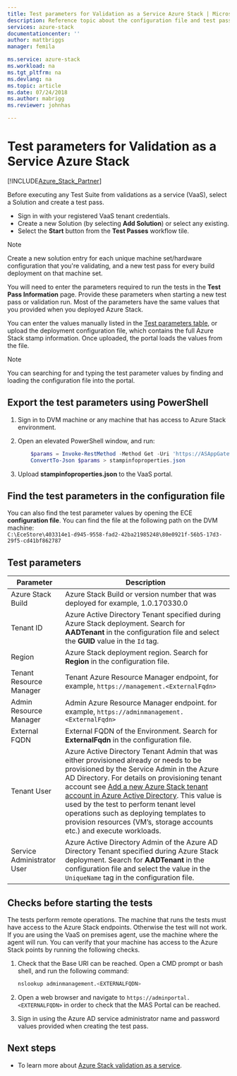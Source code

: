 ```yaml
---
title: Test parameters for Validation as a Service Azure Stack | Microsoft Docs
description: Reference topic about the configuration file and test pass parameters for Validation as a Service Azure Stack.
services: azure-stack
documentationcenter: ''
author: mattbriggs
manager: femila

ms.service: azure-stack
ms.workload: na
ms.tgt_pltfrm: na
ms.devlang: na
ms.topic: article
ms.date: 07/24/2018
ms.author: mabrigg
ms.reviewer: johnhas

---
```


# Test parameters for Validation as a Service Azure Stack

[!INCLUDE[Azure_Stack_Partner](./includes/azure-stack-partner-appliesto.md)]

Before executing any Test Suite from validations as a service (VaaS), select a Solution and create a test pass.

- Sign in with your registered VaaS tenant credentials.
- Create a new Solution (by selecting **Add Solution**) or select any existing.
- Select the **Start** button from the **Test Passes** workflow tile.

> [!Note]  
> Create a new solution entry for each unique machine set/hardware configuration that you're validating, and a new test pass for every build deployment on that machine set.

You will need to enter the parameters required to run the tests in the **Test Pass Information** page. Provide these parameters when starting a new test pass or validation run. Most of the parameters have the same values that you provided when you deployed Azure Stack.

You can enter the values manually listed in the [Test parameters table](#test-parameters), or upload the deployment configuration file, which contains the full Azure Stack stamp information. Once uploaded, the portal loads the values from the file.

> [!Note]  
> You can searching for and typing the test parameter values by finding and loading the configuration file into the portal.

## Export the test parameters using PowerShell

1. Sign in to DVM machine or any machine that has access to Azure Stack environment.
2. Open an elevated PowerShell window, and run:

    ````PowerShell  
        $params = Invoke-RestMethod -Method Get -Uri 'https://ASAppGateway:4443/ServiceTypeId/4dde37cc-6ee0-4d75-9444-7061e156507f/CloudDefinition/GetStampInformation'
        ConvertTo-Json $params > stampinfoproperties.json
    ````

3. Upload **stampinfoproperties.json** to the VaaS portal.

## Find the test parameters in the configuration file

You can also find the test parameter values by opening the ECE **configuration file**. You can find the file at the following path on the DVM machine:  
`C:\EceStore\403314e1-d945-9558-fad2-42ba21985248\80e0921f-56b5-17d3-29f5-cd41bf862787`

## Test parameters 

| Parameter    | Description |
|-------------|-----------------|
| Azure Stack Build                      | Azure Stack Build or version number that was deployed for example, 1.0.170330.0 | 
| Tenant ID                              | Azure Active Directory Tenant specified during Azure Stack deployment. Search for **AADTenant** in the configuration file and select the **GUID** value in the `Id` tag. | 
| Region                                 | Azure Stack deployment region. Search for **Region** in the configuration file. | 
| Tenant Resource Manager                | Tenant Azure Resource Manager endpoint, for example, `https://management.<ExternalFqdn>` | 
| Admin Resource Manager                 | Admin Azure Resource Manager endpoint. for example, `https://adminmanagement.<ExternalFqdn>` | 
| External FQDN                          | External FQDN of the Environment. Search for **ExternalFqdn** in the configuration file. | 
| Tenant User                            | Azure Active Directory Tenant Admin that was either provisioned already or needs to be provisioned by the Service Admin in the Azure AD Directory. For details on provisioning tenant account see [Add a new Azure Stack tenant account in Azure Active Directory](https://docs.microsoft.com/azure/azure-stack/azure-stack-add-new-user-aad). This value is used by the test to perform tenant level operations such as deploying templates to provision resources (VM’s, storage accounts etc.) and execute workloads. | 
| Service Administrator User             | Azure Active Directory Admin of the Azure AD Directory Tenant specified during Azure Stack deployment. Search for **AADTenant** in the configuration file and select the value in the `UniqueName` tag in the configuration file. | 

## Checks before starting the tests

The tests perform remote operations. The machine that runs the tests must have access to the Azure Stack endpoints. Otherwise the test will not work. If you are using the VaaS on premises agent, use the machine where the agent will run. You can verify that your machine has access to the Azure Stack points by running the following checks.

1. Check that the Base URI can be reached. Open a CMD prompt or bash shell, and run the following command:

    ```bash  
    nslookup adminmanagement.<EXTERNALFQDN>
    ```

2. Open a web browser and navigate to `https://adminportal.<EXTERNALFQDN>` in order to check that the MAS Portal can be reached.

3. Sign in using the Azure AD service administrator name and password values provided when creating the test pass.

## Next steps

- To learn more about [Azure Stack validation as a service](https://docs.microsoft.com/azure/azure-stack/partner).
